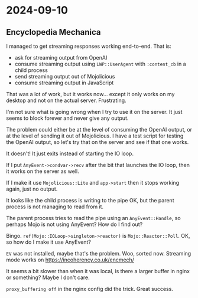 # 2024-09-10

## Encyclopedia Mechanica

I managed to get streaming responses working end-to-end. That is:

 * ask for streaming output from OpenAI
 * consume streaming output using `LWP::UserAgent` with `:content_cb` in a child process
 * send streaming output out of Mojolicious
 * consume streaming output in JavaScript

That was a lot of work, but it works now... except it only works on my desktop and not on the actual server. Frustrating.

I'm not sure what is going wrong when I try to use it on the server. It just seems to block forever and never give any output.

The problem could either be at the level of consuming the OpenAI output, or at the level of sending it out of Mojolicious.
I have a test script for testing the OpenAI output, so let's try that on the server and see if that one works.

It doesn't! It just exits instead of starting the IO loop.

If I put `AnyEvent->condvar->recv` after the bit that launches the IO loop, then it works on the server as well.

If I make it use `Mojolicious::Lite` and `app->start` then it stops working again, just no output.

It looks like the child process is writing to the pipe OK, but the parent process is not managing to read from it.

The parent process tries to read the pipe using an `AnyEvent::Handle`, so perhaps Mojo is not using AnyEvent? How do I find out?

Bingo. `ref(Mojo::IOLoop->singleton->reactor)` is `Mojo::Reactor::Poll`. OK, so how do I make it use AnyEvent?

`EV` was not installed, maybe that's the problem. Woo, sorted now. Streaming mode works on https://incoherency.co.uk/encmech/

It seems a bit slower than when it was local, is there a larger buffer in nginx or something? Maybe I don't care.

`proxy_buffering off` in the nginx config did the trick. Great success.
